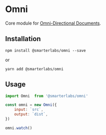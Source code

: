 # Omni

Core module for [Omni-Directional Documents](https://github.com/smarterlabs/omni).

## Installation

```
npm install @smarterlabs/omni --save
```

or

```
yarn add @smarterlabs/omni
```

## Usage

```js
import Omni  from '@smarterlabs/omni'

const omni = new Omni({
	input: `src`,
	output: `dist`,
})

omni.watch()
```